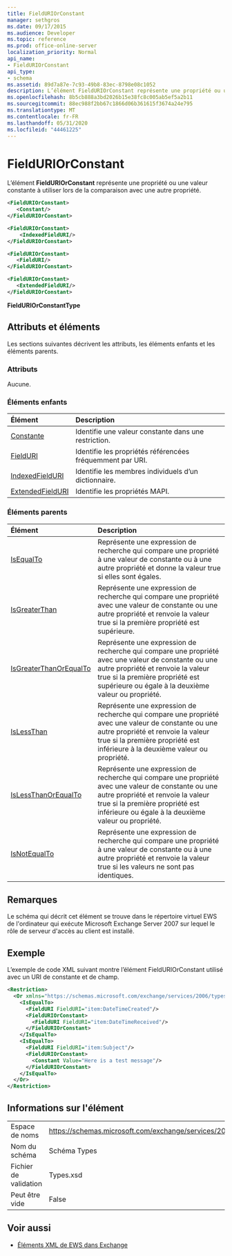 ```yaml
---
title: FieldURIOrConstant
manager: sethgros
ms.date: 09/17/2015
ms.audience: Developer
ms.topic: reference
ms.prod: office-online-server
localization_priority: Normal
api_name:
- FieldURIOrConstant
api_type:
- schema
ms.assetid: 89d7a87e-7c93-49b8-83ec-8798e08c1052
description: L’élément FieldURIOrConstant représente une propriété ou une valeur constante à utiliser lors de la comparaison avec une autre propriété.
ms.openlocfilehash: 8b5cb888a3bd2026b15e38fc8c005ab5ef5a2b11
ms.sourcegitcommit: 88ec988f2bb67c1866d06b361615f3674a24e795
ms.translationtype: MT
ms.contentlocale: fr-FR
ms.lasthandoff: 05/31/2020
ms.locfileid: "44461225"
---
```

# <a name="fielduriorconstant"></a>FieldURIOrConstant

L’élément **FieldURIOrConstant** représente une propriété ou une valeur constante à utiliser lors de la comparaison avec une autre propriété. 
  
```xml
<FieldURIOrConstant>
   <Constant/>
</FieldURIOrConstant>
```

```xml
<FieldURIOrConstant>
    <IndexedFieldURI/> 
</FieldURIOrConstant>
```

```xml
<FieldURIOrConstant>
   <FieldURI/>
</FieldURIOrConstant>
```

```xml
<FieldURIOrConstant>
   <ExtendedFieldURI/> 
</FieldURIOrConstant>
```

**FieldURIOrConstantType**

## <a name="attributes-and-elements"></a>Attributs et éléments

Les sections suivantes décrivent les attributs, les éléments enfants et les éléments parents.
  
### <a name="attributes"></a>Attributs

Aucune.
  
### <a name="child-elements"></a>Éléments enfants

|**Élément**|**Description**|
|:-----|:-----|
|[Constante](constant.md) <br/> |Identifie une valeur constante dans une restriction.  <br/> |
|[FieldURI](fielduri.md) <br/> |Identifie les propriétés référencées fréquemment par URI.  <br/> |
|[IndexedFieldURI](indexedfielduri.md) <br/> |Identifie les membres individuels d’un dictionnaire.  <br/> |
|[ExtendedFieldURI](extendedfielduri.md) <br/> |Identifie les propriétés MAPI.  <br/> |
   
### <a name="parent-elements"></a>Éléments parents

|**Élément**|**Description**|
|:-----|:-----|
|[IsEqualTo](isequalto.md) <br/> |Représente une expression de recherche qui compare une propriété à une valeur de constante ou à une autre propriété et donne la valeur true si elles sont égales.  <br/> |
|[IsGreaterThan](isgreaterthan.md) <br/> |Représente une expression de recherche qui compare une propriété avec une valeur de constante ou une autre propriété et renvoie la valeur true si la première propriété est supérieure.  <br/> |
|[IsGreaterThanOrEqualTo](isgreaterthanorequalto.md) <br/> |Représente une expression de recherche qui compare une propriété avec une valeur de constante ou une autre propriété et renvoie la valeur true si la première propriété est supérieure ou égale à la deuxième valeur ou propriété.  <br/> |
|[IsLessThan](islessthan.md) <br/> |Représente une expression de recherche qui compare une propriété avec une valeur de constante ou une autre propriété et renvoie la valeur true si la première propriété est inférieure à la deuxième valeur ou propriété.  <br/> |
|[IsLessThanOrEqualTo](islessthanorequalto.md) <br/> |Représente une expression de recherche qui compare une propriété avec une valeur de constante ou une autre propriété et renvoie la valeur true si la première propriété est inférieure ou égale à la deuxième valeur ou propriété.  <br/> |
|[IsNotEqualTo](isnotequalto.md) <br/> |Représente une expression de recherche qui compare une propriété à une valeur de constante ou à une autre propriété et renvoie la valeur true si les valeurs ne sont pas identiques.  <br/> |
   
## <a name="remarks"></a>Remarques

Le schéma qui décrit cet élément se trouve dans le répertoire virtuel EWS de l'ordinateur qui exécute Microsoft Exchange Server 2007 sur lequel le rôle de serveur d'accès au client est installé.
  
## <a name="example"></a>Exemple

L’exemple de code XML suivant montre l’élément FieldURIOrConstant utilisé avec un URI de constante et de champ.
  
```xml
<Restriction>
  <Or xmlns="https://schemas.microsoft.com/exchange/services/2006/types">
    <IsEqualTo>
      <FieldURI FieldURI="item:DateTimeCreated"/>
      <FieldURIOrConstant>
        <FieldURI FieldURI="item:DateTimeReceived"/>
      </FieldURIOrConstant>
    </IsEqualTo>
    <IsEqualTo>
      <FieldURI FieldURI="item:Subject"/>
      <FieldURIOrConstant>
        <Constant Value="Here is a test message"/>
      </FieldURIOrConstant>
    </IsEqualTo>
  </Or>
</Restriction>
```

## <a name="element-information"></a>Informations sur l'élément

|||
|:-----|:-----|
|Espace de noms  <br/> |https://schemas.microsoft.com/exchange/services/2006/types  <br/> |
|Nom du schéma  <br/> |Schéma Types  <br/> |
|Fichier de validation  <br/> |Types.xsd  <br/> |
|Peut être vide  <br/> |False  <br/> |
   
## <a name="see-also"></a>Voir aussi

- [Éléments XML de EWS dans Exchange](ews-xml-elements-in-exchange.md)

